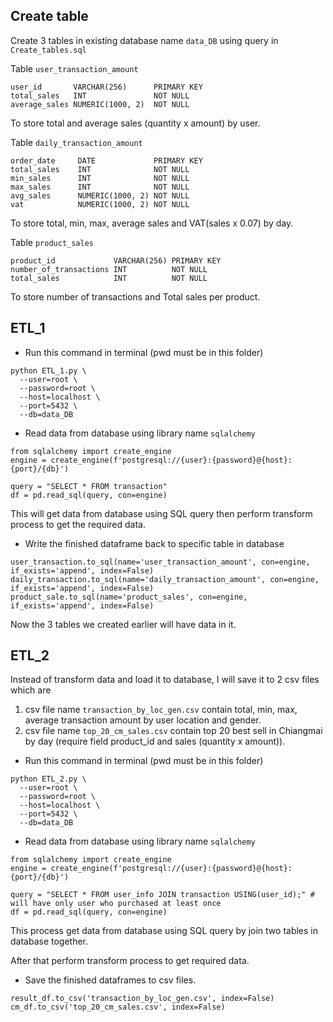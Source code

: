 ## Create table 
Create 3 tables in existing database name `data_DB` using query in `Create_tables.sql`

Table
`user_transaction_amount`

```
user_id       VARCHAR(256)      PRIMARY KEY
total_sales   INT               NOT NULL 
average_sales NUMERIC(1000, 2)  NOT NULL
```

To store total and average sales (quantity x amount) by user.

Table
`daily_transaction_amount`  

```
order_date     DATE             PRIMARY KEY
total_sales    INT              NOT NULL
min_sales      INT              NOT NULL
max_sales      INT              NOT NULL
avg_sales      NUMERIC(1000, 2) NOT NULL
vat            NUMERIC(1000, 2) NOT NULL

```

To store total, min, max, average sales and VAT(sales x 0.07) by day.

Table
`product_sales`

```
product_id             VARCHAR(256) PRIMARY KEY
number_of_transactions INT          NOT NULL
total_sales            INT          NOT NULL
```

To store number of transactions and Total sales per product.

## ETL_1

- Run this command in terminal (pwd must be in this folder)

```
python ETL_1.py \
  --user=root \
  --password=root \
  --host=localhost \
  --port=5432 \
  --db=data_DB 
```

- Read data from database using library name `sqlalchemy`

```
from sqlalchemy import create_engine
engine = create_engine(f'postgresql://{user}:{password}@{host}:{port}/{db}')

query = "SELECT * FROM transaction"
df = pd.read_sql(query, con=engine)
```

This will get data from database using SQL query then perform transform process to get the required data.

- Write the finished dataframe back to specific table in database

```
user_transaction.to_sql(name='user_transaction_amount', con=engine, if_exists='append', index=False)
daily_transaction.to_sql(name='daily_transaction_amount', con=engine, if_exists='append', index=False)
product_sale.to_sql(name='product_sales', con=engine, if_exists='append', index=False)
```

Now the 3 tables we created earlier will have data in it.

## ETL_2

Instead of transform data and load it to database, I will save it to 2 csv files which are

1. csv file name `transaction_by_loc_gen.csv` contain total, min, max, average transaction amount by user location and gender.
2. csv file name `top_20_cm_sales.csv` contain top 20 best sell in Chiangmai by day (require field product_id and sales (quantity x amount)).

- Run this command in terminal (pwd must be in this folder)

```
python ETL_2.py \
  --user=root \
  --password=root \
  --host=localhost \
  --port=5432 \
  --db=data_DB 
```

- Read data from database using library name `sqlalchemy`

```
from sqlalchemy import create_engine
engine = create_engine(f'postgresql://{user}:{password}@{host}:{port}/{db}')

query = "SELECT * FROM user_info JOIN transaction USING(user_id);" # will have only user who purchased at least once
df = pd.read_sql(query, con=engine)
```

This process get data from database using SQL query by join two tables in database together.

After that perform transform process to get required data.

- Save the finished dataframes to csv files.

```
result_df.to_csv('transaction_by_loc_gen.csv', index=False)
cm_df.to_csv('top_20_cm_sales.csv', index=False)
```
